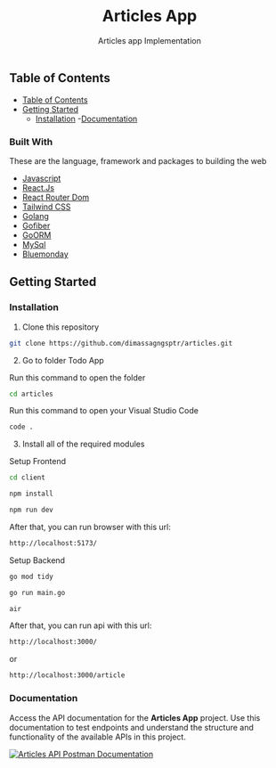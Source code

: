 <br />
<div align="center">
  <h1 align="center">Articles App</h1>

  <p align="center">
    Articles app Implementation
    <br />
    <br />
  </p>
</div>

## Table of Contents

- [Table of Contents](#table-of-contents)
- [Getting Started](#getting-started)
  - [Installation](#installation) -[Documentation](#documentation)

### Built With

These are the language, framework and packages to building the web

- [Javascript](https://nodejs.org/en)
- [React.Js](https://react.dev/)
- [React Router Dom](https://reactrouter.com/en/main)
- [Tailwind CSS](https://tailwindcss.com/)
- [Golang](https://go.dev/)
- [Gofiber](https://gofiber.io/)
- [GoORM](https://gorm.io/)
- [MySql](https://www.mysql.com/)
- [Bluemonday](https://github.com/microcosm-cc/bluemonday)

## Getting Started

### Installation

1. Clone this repository

```sh
git clone https://github.com/dimassagngsptr/articles.git
```

2. Go to folder Todo App


Run this command to open the folder

```sh
cd articles
```

Run this command to open your Visual Studio Code

```sh
code .
```

3. Install all of the required modules

Setup Frontend

```sh
cd client
```

```sh
npm install
```

```sh
npm run dev
```

After that, you can run browser with this url: 

```sh
http://localhost:5173/
```

Setup Backend

```sh
go mod tidy
```

```sh
go run main.go
```

```sh
air
```

After that, you can run api with this url: 

```sh
http://localhost:3000/
```

or


```sh
http://localhost:3000/article
```


### Documentation

Access the API documentation for the **Articles App** project. Use this documentation to test endpoints and understand the structure and functionality of the available APIs in this project.

[![Articles API Postman Documentation](https://run.pstmn.io/button.svg)](https://documenter.getpostman.com/view/29288801/2sA3sAh81n)
